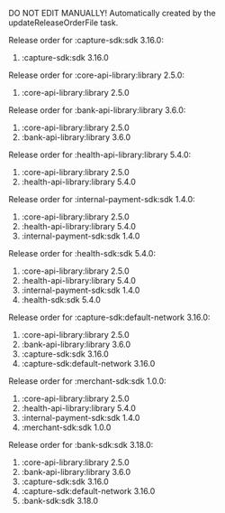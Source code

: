 DO NOT EDIT MANUALLY!
Automatically created by the updateReleaseOrderFile task.

Release order for :capture-sdk:sdk 3.16.0:
 1. :capture-sdk:sdk 3.16.0

Release order for :core-api-library:library 2.5.0:
 1. :core-api-library:library 2.5.0

Release order for :bank-api-library:library 3.6.0:
 1. :core-api-library:library 2.5.0
 2. :bank-api-library:library 3.6.0

Release order for :health-api-library:library 5.4.0:
 1. :core-api-library:library 2.5.0
 2. :health-api-library:library 5.4.0

Release order for :internal-payment-sdk:sdk 1.4.0:
 1. :core-api-library:library 2.5.0
 2. :health-api-library:library 5.4.0
 3. :internal-payment-sdk:sdk 1.4.0

Release order for :health-sdk:sdk 5.4.0:
 1. :core-api-library:library 2.5.0
 2. :health-api-library:library 5.4.0
 3. :internal-payment-sdk:sdk 1.4.0
 4. :health-sdk:sdk 5.4.0

Release order for :capture-sdk:default-network 3.16.0:
 1. :core-api-library:library 2.5.0
 2. :bank-api-library:library 3.6.0
 3. :capture-sdk:sdk 3.16.0
 4. :capture-sdk:default-network 3.16.0

Release order for :merchant-sdk:sdk 1.0.0:
 1. :core-api-library:library 2.5.0
 2. :health-api-library:library 5.4.0
 3. :internal-payment-sdk:sdk 1.4.0
 4. :merchant-sdk:sdk 1.0.0

Release order for :bank-sdk:sdk 3.18.0:
 1. :core-api-library:library 2.5.0
 2. :bank-api-library:library 3.6.0
 3. :capture-sdk:sdk 3.16.0
 4. :capture-sdk:default-network 3.16.0
 5. :bank-sdk:sdk 3.18.0

